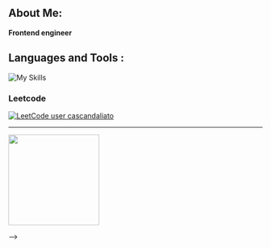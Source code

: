 <!-- 
<h2><img alt="Night Coding" src="https://raw.githubusercontent.com/AVS1508/AVS1508/master/assets/Hand%20Wave.gif" width='35' align="left" style="max-width:100%;"/>Hi everyone!</h2>

<img align="right" alt="Coding" width="400" src="https://camo.githubusercontent.com/5ddf73ad3a205111cf8c686f687fc216c2946a75005718c8da5b837ad9de78c9/68747470733a2f2f7468756d62732e6766796361742e636f6d2f4576696c4e657874446576696c666973682d736d616c6c2e676966">

## I am a *Frontend developer*!

## Education
### Grozny State Technical Oil University. Faculty of Programming and Power Supply 🎓

<!-- ### 🛠  Stack -->

<!-- ## Languages and Tools: -->

<!-- <p align="left">
 <img src="https://raw.githubusercontent.com/devicons/devicon/master/icons/html5/html5-original-wordmark.svg" alt="html5" width="40" height="40"/>
 <img src="https://raw.githubusercontent.com/devicons/devicon/master/icons/css3/css3-original-wordmark.svg" alt="css3" width="40" height="40"/> 
 <img src="https://raw.githubusercontent.com/devicons/devicon/master/icons/sass/sass-original.svg" alt="sass" width="40" height="40"/>
 <img src="https://raw.githubusercontent.com/devicons/devicon/master/icons/javascript/javascript-original.svg" alt="javascript" width="40" height="40"/>
 <img src="https://raw.githubusercontent.com/devicons/devicon/master/icons/typescript/typescript-original.svg" alt="typescript" width="40" height="40"/>
 <img src="https://raw.githubusercontent.com/devicons/devicon/master/icons/react/react-original.svg" alt="react" width="40" height="40"/>
  <img src="https://raw.githubusercontent.com/devicons/devicon/master/icons/nextjs/nextjs-original.svg" alt="next" width="40" height="40"/>
 <img src="https://raw.githubusercontent.com/devicons/devicon/master/icons/redux/redux-original.svg" alt="redux" width="40" height="40"/>
 <img src="https://raw.githubusercontent.com/devicons/devicon/master/icons/nodejs/nodejs-original.svg" alt="nodejs" width="40" height="40"/>
 <img src="https://raw.githubusercontent.com/devicons/devicon/master/icons/express/express-original.svg" alt="express" width="40" height="40"/>
 <img src="https://raw.githubusercontent.com/devicons/devicon/master/icons/mongodb/mongodb-original.svg" alt="mongodb" width="40" height="40"/>
 <img src="https://raw.githubusercontent.com/devicons/devicon/master/icons/materialui/materialui-original.svg" alt="bootstrap" width="40" height="40"/>
 <img src="https://www.vectorlogo.zone/logos/git-scm/git-scm-icon.svg" alt="git" width="40" height="40"/>
 <img src="https://www.vectorlogo.zone/logos/gnu_bash/gnu_bash-icon.svg" alt="bash" width="40" height="40"/>
</p>
 -->

<!-- ![JavaScript](https://img.shields.io/badge/-JavaScript-090909?style=for-the-badge&logo=JavaScript)
![TypeScript](https://img.shields.io/badge/-TypeScript-090909?style=for-the-badge&logo=TypeScript)
![HTML](https://img.shields.io/badge/-HTML-090909?style=for-the-badge&logo=html5)
![CSS](https://img.shields.io/badge/-CSS-090909?style=for-the-badge&logo=css3)
![EXPRESS](https://img.shields.io/badge/-EXPRESS-090909?style=for-the-badge&logo=express)
![REACT](https://img.shields.io/badge/-REACT-090909?style=for-the-badge&logo=react)
![NEXT](https://img.shields.io/badge/-NEXT-090909?style=for-the-badge&logo=next)
![VUEJS](https://img.shields.io/badge/-VUEJS-090909?style=for-the-badge&logo=Vue)
![REDUX](https://img.shields.io/badge/-REDUX-090909?style=for-the-badge&logo=redux)
![FIREBASE](https://img.shields.io/badge/-FIREBASE-090909?style=for-the-badge&logo=firebase)
![MONGODB](https://img.shields.io/badge/-MONGODB-090909?style=for-the-badge&logo=mongodb)
![MYSQL](https://img.shields.io/badge/-MYSQL-090909?style=for-the-badge&logo=mysql)
![API](https://img.shields.io/badge/-REST&#032;API-090909?style=for-the-badge)
![NodeJS](https://img.shields.io/badge/-NodeJS-090909?style=for-the-badge&logo=node.js)
![HEROKU](https://img.shields.io/badge/-HEROKU-090909?style=for-the-badge&logo=heroku)
![NETLIFY](https://img.shields.io/badge/-NETLIFY-090909?style=for-the-badge&logo=netlify)
![BOOTSTRAP](https://img.shields.io/badge/-BOOTSTRAP-090909?style=for-the-badge&logo=bootstrap) -->


<!--  ### ⚙️ &nbsp;GitHub Analytics -->

About Me:
---
<b>Frontend engineer</b>

Languages and Tools :
---

![My Skills](https://skillicons.dev/icons?i=html,css,sass,js,ts,vue,nuxtjs,vite,tailwind,firebase)

### Leetcode

[![LeetCode user cascandaliato](https://img.shields.io/badge/dynamic/json?style=for-the-badge&labelColor=black&color=%23ffa116&label=Solved&query=solvedOverTotal&url=https%3A%2F%2Fleetcode-badge.vercel.app%2Fapi%2Fusers%2Fmmmaga099&logo=leetcode&logoColor=yellow)](https://leetcode.com/mmmaga099/)

<hr>

<p align="left">
<a href="https://github.com/magomed066">
  <img height="180em" src="https://github-readme-stats-eight-theta.vercel.app/api/top-langs/?username=magomed066&layout=compact&langs_count=8&theme=algolia"/>
</a>
</p>



 


<!-- <p>
<a href="https://github.com/magomed066">
  <img height="180em" src="https://github-readme-stats-eight-theta.vercel.app/api?username=magomed066&show_icons=true&theme=algolia&include_all_commits=true&count_private=true"/>
  <img height="180em" src="https://github-readme-stats-eight-theta.vercel.app/api/top-langs/?username=magomed066&layout=compact&langs_count=8&theme=algolia"/>
</a>
</p> -->

<!-- ### 💬 Mail me: mmmaga099@gmail.com -->
<!-- ### 📫 How to reach me: @developer_099 -->

<!--
**magomed066/magomed066** is a ✨ _special_ ✨ repository because its `README.md` (this file) appears on your GitHub profile.

Here are some ideas to get you started:

- 🔭 I’m currently working on ...
- 🌱 I’m currently learning ...
- 👯 I’m looking to collaborate on ...
- 🤔 I’m looking for help with ...
- 💬 Ask me about ...
- 📫 How to reach me: ...
- 😄 Pronouns: ...
- ⚡ Fun fact: ...
-->
 -->
